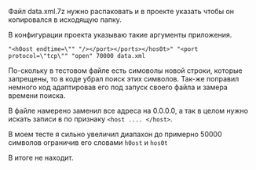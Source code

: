Файл data.xml.7z нужно распаковать и в проекте указать чтобы он копировался в исходящую папку.

В конфигурации проекта указываю такие аргументы приложения.


`"<h0ost endtime=\"" "/></port></ports></hos0t>" "<port protocol=\"tcp\"" "open" 70000 data.xml`

По-скольку в тестовом файле есть симоволы новой строки, которые запрещены, то в коде убрал поиск этих символов.
Так-же поправил немного код адаптировав его под запуск своего файла и замера времени поиска. 

В файле намерено заменил все адреса на 0.0.0.0, а так в целом нужно искать записи в по признаку `<host .... </host>`.

В моем тесте я сильно увеличил диапахон до примерно 50000 символов ограничив его словами `h0ost` и `hos0t`

В итоге не находит.
~~~~